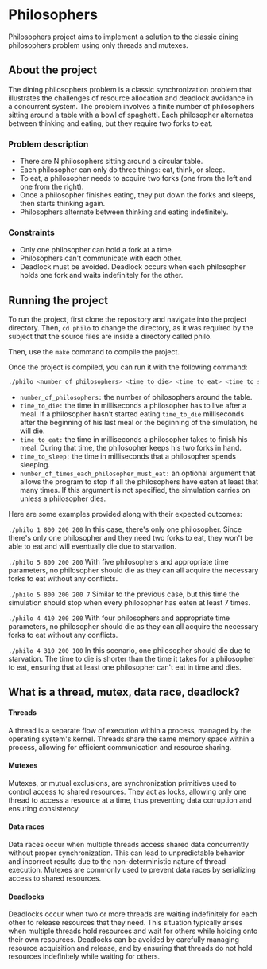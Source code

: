 # Philosophers

Philosophers project aims to implement a solution to the classic dining philosophers problem using only threads and mutexes.

## About the project

The dining philosophers problem is a classic synchronization problem that illustrates the challenges of resource allocation and deadlock avoidance in a concurrent system. The problem involves a finite number of philosophers sitting around a table with a bowl of spaghetti. Each philosopher alternates between thinking and eating, but they require two forks to eat.

### Problem description

- There are N philosophers sitting around a circular table.
- Each philosopher can only do three things: eat, think, or sleep.
- To eat, a philosopher needs to acquire two forks (one from the left and one from the right).
- Once a philosopher finishes eating, they put down the forks and sleeps, then starts thinking again.
- Philosophers alternate between thinking and eating indefinitely.

### Constraints
- Only one philosopher can hold a fork at a time.
- Philosophers can't communicate with each other.
- Deadlock must be avoided. Deadlock occurs when each philosopher holds one fork and waits indefinitely for the other.
  
## Running the project

To run the project, first clone the repository and navigate into the project directory. Then, `cd philo` to change the directory, as it was required by the subject that the source files are inside a directory called philo.

Then, use the `make` command to compile the project.

Once the project is compiled, you can run it with the following command:

``` bash
./philo <number_of_philosophers> <time_to_die> <time_to_eat> <time_to_sleep> [optional: <number_of_times_each_philosopher_must_eat>]
```

- `number_of_philosophers:` the number of philosophers around the table.
- `time_to_die:` the time in milliseconds a philosopher has to live after a meal. If a philosopher hasn’t started eating `time_to_die` milliseconds after the beginning of his last meal or the beginning of the simulation, he will die.
- `time_to_eat:` the time in milliseconds a philosopher takes to finish his meal. During that time, the philosopher keeps his two forks in hand.
- `time_to_sleep:` the time in milliseconds that a philosopher spends sleeping.
- `number_of_times_each_philosopher_must_eat:` an optional argument that allows the program to stop if all the philosophers have eaten at least that many times. If this argument is not specified, the simulation carries on unless a philosopher dies.

Here are some examples provided along with their expected outcomes:

`./philo 1 800 200 200` In this case, there's only one philosopher. Since there's only one philosopher and they need two forks to eat, they won't be able to eat and will eventually die due to starvation.

`./philo 5 800 200 200` With five philosophers and appropriate time parameters, no philosopher should die as they can all acquire the necessary forks to eat without any conflicts.

`./philo 5 800 200 200 7` Similar to the previous case, but this time the simulation should stop when every philosopher has eaten at least 7 times.

`./philo 4 410 200 200` With four philosophers and appropriate time parameters, no philosopher should die as they can all acquire the necessary forks to eat without any conflicts.

`./philo 4 310 200 100` In this scenario, one philosopher should die due to starvation. The time to die is shorter than the time it takes for a philosopher to eat, ensuring that at least one philosopher can't eat in time and dies.


## What is a thread, mutex, data race, deadlock?

#### Threads
A thread is a separate flow of execution within a process, managed by the operating system's kernel. Threads share the same memory space within a process, allowing for efficient communication and resource sharing.

#### Mutexes
Mutexes, or mutual exclusions, are synchronization primitives used to control access to shared resources. They act as locks, allowing only one thread to access a resource at a time, thus preventing data corruption and ensuring consistency.

#### Data races
Data races occur when multiple threads access shared data concurrently without proper synchronization. This can lead to unpredictable behavior and incorrect results due to the non-deterministic nature of thread execution. Mutexes are commonly used to prevent data races by serializing access to shared resources.

#### Deadlocks
Deadlocks occur when two or more threads are waiting indefinitely for each other to release resources that they need. This situation typically arises when multiple threads hold resources and wait for others while holding onto their own resources. Deadlocks can be avoided by carefully managing resource acquisition and release, and by ensuring that threads do not hold resources indefinitely while waiting for others.
